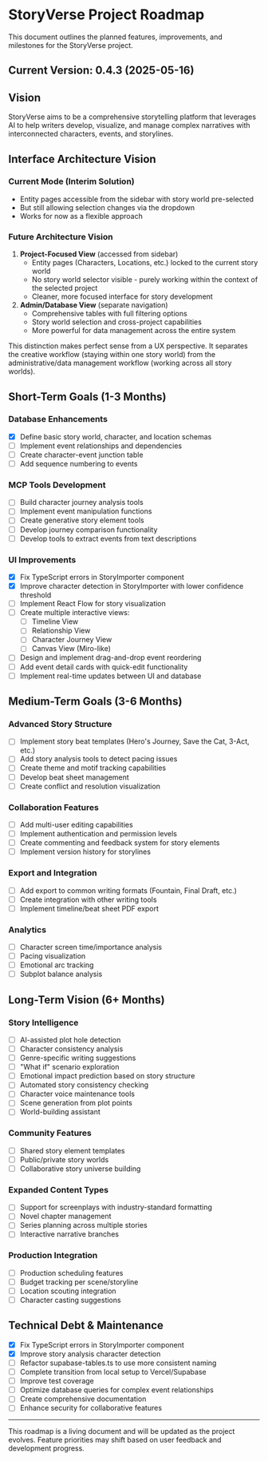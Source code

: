 # StoryVerse Project Roadmap

This document outlines the planned features, improvements, and milestones for the StoryVerse project.

## Current Version: 0.4.3 (2025-05-16)

## Vision
StoryVerse aims to be a comprehensive storytelling platform that leverages AI to help writers develop, visualize, and manage complex narratives with interconnected characters, events, and storylines.

## Interface Architecture Vision

### Current Mode (Interim Solution)
* Entity pages accessible from the sidebar with story world pre-selected
* But still allowing selection changes via the dropdown
* Works for now as a flexible approach

### Future Architecture Vision
1. **Project-Focused View** (accessed from sidebar)
   * Entity pages (Characters, Locations, etc.) locked to the current story world
   * No story world selector visible - purely working within the context of the selected project
   * Cleaner, more focused interface for story development
2. **Admin/Database View** (separate navigation)
   * Comprehensive tables with full filtering options
   * Story world selection and cross-project capabilities
   * More powerful for data management across the entire system

This distinction makes perfect sense from a UX perspective. It separates the creative workflow (staying within one story world) from the administrative/data management workflow (working across all story worlds).

## Short-Term Goals (1-3 Months)

### Database Enhancements
- [x] Define basic story world, character, and location schemas
- [ ] Implement event relationships and dependencies
- [ ] Create character-event junction table
- [ ] Add sequence numbering to events

### MCP Tools Development
- [ ] Build character journey analysis tools
- [ ] Implement event manipulation functions
- [ ] Create generative story element tools
- [ ] Develop journey comparison functionality
- [ ] Develop tools to extract events from text descriptions

### UI Improvements
- [x] Fix TypeScript errors in StoryImporter component
- [x] Improve character detection in StoryImporter with lower confidence threshold
- [ ] Implement React Flow for story visualization
- [ ] Create multiple interactive views:
  - [ ] Timeline View
  - [ ] Relationship View
  - [ ] Character Journey View
  - [ ] Canvas View (Miro-like)
- [ ] Design and implement drag-and-drop event reordering
- [ ] Add event detail cards with quick-edit functionality
- [ ] Implement real-time updates between UI and database

## Medium-Term Goals (3-6 Months)

### Advanced Story Structure
- [ ] Implement story beat templates (Hero's Journey, Save the Cat, 3-Act, etc.)
- [ ] Add story analysis tools to detect pacing issues
- [ ] Create theme and motif tracking capabilities
- [ ] Develop beat sheet management
- [ ] Create conflict and resolution visualization

### Collaboration Features
- [ ] Add multi-user editing capabilities
- [ ] Implement authentication and permission levels
- [ ] Create commenting and feedback system for story elements
- [ ] Implement version history for storylines

### Export and Integration
- [ ] Add export to common writing formats (Fountain, Final Draft, etc.)
- [ ] Create integration with other writing tools
- [ ] Implement timeline/beat sheet PDF export

### Analytics
- [ ] Character screen time/importance analysis
- [ ] Pacing visualization
- [ ] Emotional arc tracking
- [ ] Subplot balance analysis

## Long-Term Vision (6+ Months)

### Story Intelligence
- [ ] AI-assisted plot hole detection
- [ ] Character consistency analysis
- [ ] Genre-specific writing suggestions
- [ ] "What if" scenario exploration
- [ ] Emotional impact prediction based on story structure
- [ ] Automated story consistency checking
- [ ] Character voice maintenance tools
- [ ] Scene generation from plot points
- [ ] World-building assistant

### Community Features
- [ ] Shared story element templates
- [ ] Public/private story worlds
- [ ] Collaborative story universe building

### Expanded Content Types
- [ ] Support for screenplays with industry-standard formatting
- [ ] Novel chapter management
- [ ] Series planning across multiple stories
- [ ] Interactive narrative branches

### Production Integration
- [ ] Production scheduling features
- [ ] Budget tracking per scene/storyline
- [ ] Location scouting integration
- [ ] Character casting suggestions

## Technical Debt & Maintenance
- [x] Fix TypeScript errors in StoryImporter component
- [x] Improve story analysis character detection
- [ ] Refactor supabase-tables.ts to use more consistent naming
- [ ] Complete transition from local setup to Vercel/Supabase
- [ ] Improve test coverage
- [ ] Optimize database queries for complex event relationships
- [ ] Create comprehensive documentation
- [ ] Enhance security for collaborative features

---

This roadmap is a living document and will be updated as the project evolves. Feature priorities may shift based on user feedback and development progress.
